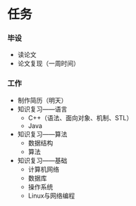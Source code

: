# 任务

### 毕设

* 读论文
* 论文复现（一周时间）

### 工作

* 制作简历（明天）
* 知识复习——语言
  * C++（语法、面向对象、机制、STL）
  * Java
* 知识复习——算法
  * 数据结构
  * 算法
* 知识复习——基础
  * 计算机网络
  * 数据库
  * 操作系统
  * Linux与网络编程